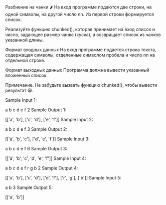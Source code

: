 Разбиение на чанки 🌶️
На вход программе подаются две строки, на одной символы, на другой число nn. Из первой строки формируется список.

Реализуйте функцию chunked(), которая принимает на вход список и число, задающее размер чанка (куска), а возвращает список из чанков указанной длины.

Формат входных данных
На вход программе подается строка текста, содержащая символы, отделенные символом пробела и число nn на отдельной строке.

Формат выходных данных
Программа должна вывести указанный вложенный список.

Примечание. Не забудьте вызвать функцию chunked(), чтобы вывести результат 😀.

Sample Input 1:

a b c d e f
2
Sample Output 1:

[['a', 'b'], ['c', 'd'], ['e', 'f']]
Sample Input 2:

a b c d e f
3
Sample Output 2:

[['a', 'b', 'c'], ['d', 'e', 'f']]
Sample Input 3:

a b c d e f
6
Sample Output 3:

[['a', 'b', 'c', 'd', 'e', 'f']]
Sample Input 4:

a b c d e f r g b
2
Sample Output 4:

[['a', 'b'], ['c', 'd'], ['e', 'f'], ['r', 'g'], ['b']]
Sample Input 5:

a b
3
Sample Output 5:

[['a', 'b']]